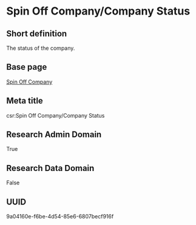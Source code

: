 # Spin Off Company/Company Status
## Short definition
The status of the company.
## Base page
[Spin Off Company](../../Objects/Spin%20Off%20Company.md)
## Meta title
csr:Spin Off Company/Company Status
## Research Admin Domain
True
## Research Data Domain
False
## UUID
9a04160e-f6be-4d54-85e6-6807becf916f
